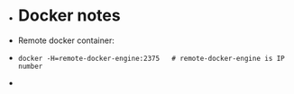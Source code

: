 - # Docker notes
- Remote docker container:
- ```
  docker -H=remote-docker-engine:2375	# remote-docker-engine is IP number 
  ```
-